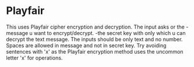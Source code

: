#     Playfair

This uses Playfair cipher encryption and decryption.
The input asks or the -message u want to encrypt/decrypt.
                      -the secret key with only which u can decrypt the text message.
The inputs should be only text and no number.
Spaces are allowed in message and not in secret key.
Try avoiding sentences with 'x' as the Playfair encryption method uses the uncommon letter 'x' for operations.
